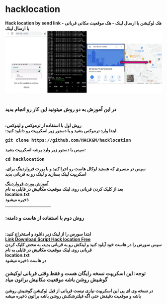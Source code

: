 # hacklocation
<b>
Hack location by send link - هک لوکیشن با ارسال لینک - هک موقعیت مکانی قربانی با ارسال لینک 
<b>
<img src="about.png">
<br></br><h3>
  در این آموزش به دو روش میتونید این کار رو انجام بدید
</h3>

</br>
<b>
:روش اول با استفاده از ترموکس و لینوکس
</b></br>
:ابتدا وارد ترموکس بشید و با دستور زیر اسکریپت رو دانلود کنید
<br><pre>
git clone https://github.com/HACKGM/hacklocation
</pre>
سپس با دستور زیر وارد پوشه اسکریپت بشید:
<br><pre>
cd hacklocation
</pre>
<div>

 ،سپس در مسیری که هستید لوکال هاست رو اجرا کنید و با پورت فرواردینگ برای اسکریپت لینک بسازید و لینک رو به قربانی بدید
  <div>
    <b>
      <a href="https://telegra.ph/%D8%B1%D9%88%D8%B4-%D9%87%D8%A7%DB%8C-%D8%A7%D8%AC%D8%B1%D8%A7%DB%8C-%D9%BE%D8%B1%D9%88%D8%AA-%D9%81%D8%B1%D9%88%D8%A7%D8%B1%D8%AF%DB%8C%D9%86%DA%AF-2021-11-06" > آموزش پورت فرواردینگ</a>
     </b> </a>
  </div>
 <b>
بعد از کلیک کردن قربانی روی لینک موقعیت مکانیش در فایلی به نام 
  <br>
  location.txt 
 </br>
      ذخیره میشود
  </b>
  </br>
  ______________________
  <h3>
:روش دوم با استفاده از هاست و دامنه
</h3>
<br>
:ابتدا سورس را از لینک زیر دانلود و استخراج کنید
</br>
<a href="https://www.mediafire.com/file/kde16po31byh3aa/location_free_script.zip/file">Link Download Script Hack location Free</a>

<br>
 <b>
    سپس سورس را در هاست خود آپلود کنید و لینکش رو به قربانی بدید، به محض کلیک کردن قربانی روی لینک موقعیت مکانیش در فایلی به نام 
  <br>
  location.txt 
 </br>
      در هاست ذخیره میشود
  </b>
  <div>
  
  <h3>توجه: این اسکریپت نسخه رایگان هست و فقط وقتی قربانی لوکیشن گوشیش روشن باشه موقعیت مکانیش براتون میاد
  </h3>
  <b>در نسخه وی ای پی این اسکریپت نیازی نیست قربانی از قبل لوکیشن گوشیش روشن باشه و موقعیت دقیقش حتی اگه فیلترشکنش روشن باشه براتون ذخیره میشه
  </b>
  



